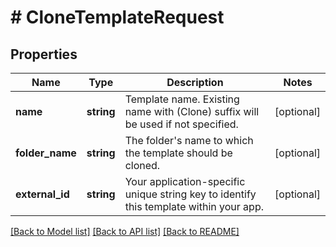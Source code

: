 # # CloneTemplateRequest

## Properties

Name | Type | Description | Notes
------------ | ------------- | ------------- | -------------
**name** | **string** | Template name. Existing name with (Clone) suffix will be used if not specified. | [optional]
**folder_name** | **string** | The folder&#39;s name to which the template should be cloned. | [optional]
**external_id** | **string** | Your application-specific unique string key to identify this template within your app. | [optional]

[[Back to Model list]](../../README.md#models) [[Back to API list]](../../README.md#endpoints) [[Back to README]](../../README.md)
